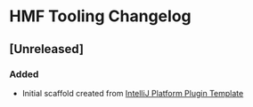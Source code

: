 <!-- Keep a Changelog guide -> https://keepachangelog.com -->

# HMF Tooling Changelog

## [Unreleased]
### Added
- Initial scaffold created from [IntelliJ Platform Plugin Template](https://github.com/JetBrains/intellij-platform-plugin-template)
